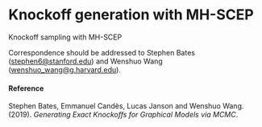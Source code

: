 # Knockoff generation with MH-SCEP
Knockoff sampling with MH-SCEP

Correspondence should be addressed to Stephen Bates (stephen6@stanford.edu) and Wenshuo Wang (wenshuo_wang@g.harvard.edu).

#### Reference

Stephen Bates, Emmanuel Candès, Lucas Janson and Wenshuo Wang. (2019). *Generating Exact Knockoffs for Graphical Models via MCMC*.
